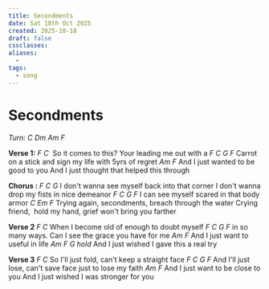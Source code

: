 ```yaml
---
title: Secondments
date: Sat 18th Oct 2025
created: 2025-10-18
draft: false
cssclasses:
aliases: 
  - 
tags: 
  - song
---
```

# Secondments
*Turn: C Dm Am F*

**Verse 1:**
*F C* 
So it comes to this? Your leading me out with a
*F C G F*
Carrot on a stick and sign my life with 5yrs of regret
*Am F*
And I just wanted to be good to you
And I just thought that helped this through

**Chorus :**
*F C G*
I don't wanna see myself back into that corner
I don't wanna drop my fists in nice demeanor
*F C G F*
I can see myself scared in that body armor
*C Em F*
Trying again, secondments, breach through the water
Crying friend,  hold my hand, grief won't bring you farther

**Verse 2**
*F C*
When I become old of enough to doubt myself
*F C G F*
in so many ways. Can I see the grace you have for me
*Am F*
And I just want to useful in life
*Am F G hold*
And I just wished I gave this a real try

**Verse 3**
*F C*
So I'll just fold, can't keep a straight face
*F C G F*
And I'll just lose, can't save face just to lose my faith
*Am F*
And I just want to be close to you
And I just wished I was stronger for you
